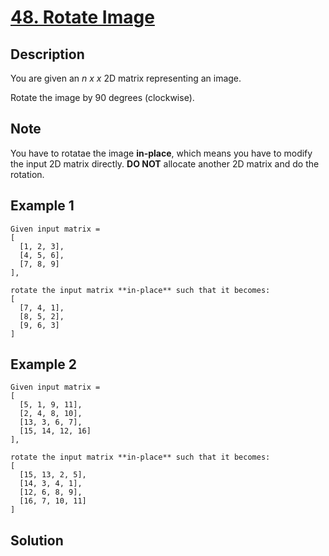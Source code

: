 # [48. Rotate Image](https://leetcode.com/problems/rotate-image/)

## Description

You are given an *n x x* 2D matrix representing an image.

Rotate the image by 90 degrees (clockwise).

## Note

You have to rotatae the image **in-place**, which means you have to modify the input 2D matrix directly. **DO NOT** allocate another 2D matrix and do the rotation.

## Example 1

```example
Given input matrix =
[
  [1, 2, 3],
  [4, 5, 6],
  [7, 8, 9]
],

rotate the input matrix **in-place** such that it becomes:
[
  [7, 4, 1],
  [8, 5, 2],
  [9, 6, 3]
]
```

## Example 2

```example
Given input matrix =
[
  [5, 1, 9, 11],
  [2, 4, 8, 10],
  [13, 3, 6, 7],
  [15, 14, 12, 16]
],

rotate the input matrix **in-place** such that it becomes:
[
  [15, 13, 2, 5],
  [14, 3, 4, 1],
  [12, 6, 8, 9],
  [16, 7, 10, 11]
]
```

## Solution

```javascript

```
